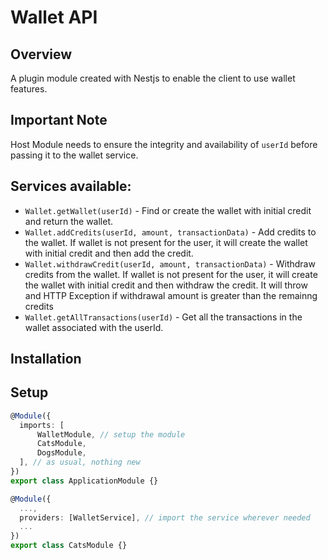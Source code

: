 # Wallet API

## Overview

A plugin module created with Nestjs to enable the client to use wallet features.


## Important Note

Host Module needs to ensure the integrity and availability of `userId` before passing it to the wallet service.

## Services available:
- ```Wallet.getWallet(userId)``` - Find or create the wallet with initial credit and return the wallet.
- ```Wallet.addCredits(userId, amount, transactionData)``` - Add credits to the wallet. If wallet is not present for the user, it will create the wallet with initial credit and then add the credit.
- ```Wallet.withdrawCredit(userId, amount, transactionData)``` - Withdraw credits from the wallet. If wallet is not present for the user, it will create the wallet with initial credit and then withdraw the credit. It will throw and HTTP Exception if withdrawal amount is greater than the remainng credits
- ```Wallet.getAllTransactions(userId)``` - Get all the transactions in the wallet associated with the userId.

## Installation


## Setup

```ts
@Module({
  imports: [
      WalletModule, // setup the module
      CatsModule,
      DogsModule,
  ], // as usual, nothing new
})
export class ApplicationModule {}
```

```ts
@Module({
  ...,
  providers: [WalletService], // import the service wherever needed
  ...
})
export class CatsModule {}
```
